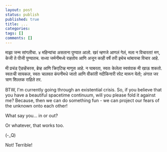 ```yaml
---
layout: post
status: publish
published: true
title: ...
categories:
tags: []
comments: []
---
```

माझा जन्म सांगलीचा. ४ महिन्यांचा असताना पुण्यात आलो. खरं म्हणजे आणलं गेलं, मला न विचारता! मग, केजी ते पीजी पुण्यातच. सध्या जर्मनीमध्ये राहतोय आणि अजून काही वर्षे तरी इथेच थांबायचा विचार आहे. 

मी प्रचंड ऍडव्हेंचरस, ब्रेव्ह आणि क्रिएटिव्ह माणूस आहे. न घाबरता, स्वतः केलेला स्वयंपाक मी खाऊ शकतो. स्वतःची सायकल, स्वतः चालवत कंपनीमधे जातो आणि वीकांती नदीकिनारी रपेट मारून येतो; अंगात जर त्राण शिल्लक राहिले तर. 

BTW, I'm currently going through an existential crisis. So, if you believe that you have a beautiful spacetime continuum, will you please fold it against me? Because, then we can do something fun - we can project our fears of the unknown onto each other! 

What say you...  in or out? 

Or whatever, that works too. 

(-_Q) 

Not! Terrible!
